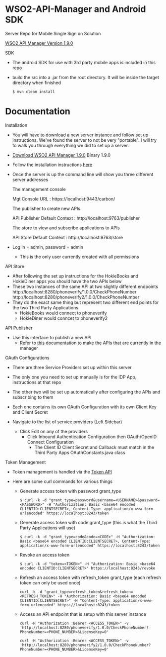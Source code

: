 # WSO2-API-Manager and Android SDK

Server Repo for Mobile Single Sign on Solution

[WSO2 API Manager Version 1.9.0](http://wso2.com/more-downloads/api-manager/)

SDK
  - The android SDK for use with 3rd party mobile apps is included in this repo
  - build the src into a .jar from the root directory. It will be inside the target directory when finished
  
    ```
    $ mvn clean install
    ```

# Documentation

Installation
  - You will have to download a new server instance and follow set up instructions. We've found the server to not be very "portable". I will try to walk you through everything we did to set up a server. 
  - [Download WSO2 API Manager 1.9.0](http://wso2.com/more-downloads/api-manager/) Binary 1.9.0
  - Follow the installation instructions [here](https://docs.wso2.com/display/AM170/Installing+the+Product)
    
  - Once the server is up the command line will show you three different server addresses
  
      The management console

      Mgt Console URL  : https://localhost:9443/carbon/
      
      The publisher to create new APIs

      API Publisher Default Context : http://localhost:9763/publisher
      
      The store to view and subscribe applications to APIs

      API Store Default Context : http://localhost:9763/store
      
  - Log in = admin, password = admin
    - This is the only user currently created with all permissions
  
API Store
  - After following the set up instructions for the HokieBooks and HokieDiner apps you should have the two APIs below
  - These two instances of the same API at two slightly different endpoints
    http://localhost:8280/phoneverify/1.0.0/CheckPhoneNumber
    http://localhost:8280/phoneverify2/1.0.0/CheckPhoneNumber
  - They do the exact same thing but represent two different end points for the two Third Party Applications
    - HokieBooks would connect to phoneverify
    - HokieDiner would conncet to phoneverify2
    
API Publisher
  - Use this interface to publish a new API
    - Refer to [this](https://docs.wso2.com/display/AM180/Quick+Start+Guide#QuickStartGuide-CreatinganAPI) documentation to make the APIs that are currently in the manager
      
      
OAuth Configurations
  - There are three Service Providers set up within this server
  - The only one you need to set up manually is for the IDP App, instructions at that repo
  - The other two will be set up automatically after configuring the APIs and subscribing to them
  - Each one contains its own OAuth Configuration with its own Client Key and Client Secret
  
  - Navigate to the list of service providers (Left Sidebar)
    - Click Edit on any of the providers
      - Click Inbound Authentication Configuration then OAuth/OpenID Connect Configuration
        - The Client ID Client Secret and Callback must match in the Third Party Apps OAuthConstants.java class
  
Token Management
  - Token management is handled via the [Token API](https://docs.wso2.com/display/AM190/Token+API)
  - Here are some curl commands for various things
  
    - Generate access token with password grant_type
    
      ```
      $ curl -k -d "grant_type=password&username=<USERNAME>&password=<PASSWORD>" -H "Authorization: Basic <base64 encoded CLIENTID:CLIENTSECRET>, Content-Type: application/x-www-form-urlencoded" https://localhost:8243/token
      ```
      
    - Generate access token with code grant_type (this is what the Third Party Applications will use)
    
      ```
      $ curl -k -d "grant_type=code&code=<CODE>" -H "Authorization: Basic <base64 encoded CLIENTID:CLIENTSECRET>, Content-Type: application/x-www-form-urlencoded" https://localhost:8243/token
      ```
      
    - Revoke an access token
    
      ```
      $ curl -k -d "token=<TOKEN>" -H "Authorization: Basic <base64 encoded CLIENTID:CLIENTSECRET>" https://localhost:8243/revoke
      ```
      
    - Refresh an access token with refresh_token grant_type (each refresh token can only be used once)
      
      ```
      curl -k -d "grant_type=refresh_token&refresh_token=<REFRESH_TOKEN>" -H "Authorization: Basic <base64 encoded CLIENTID:CLIENTSECRET>" -H "Content-Type: application/x-www-form-urlencoded" https://localhost:8243/token
      ```
    - Access an API endpoint that is setup with this server instance
    
      ```
      curl -H "Authorization :Bearer <ACCESS_TOKEN>" -v 'http://localhost:8280/phoneverify/1.0.0/CheckPhoneNumber?PhoneNumber=<PHONE_NUMBER>&LicenseKey=0'
      
      curl -H "Authorization :Bearer <ACCESS_TOKEN>" -v 'http://localhost:8280/phoneverify2/1.0.0/CheckPhoneNumber?PhoneNumber=<PHONE_NUMBER>&LicenseKey=0'
      ```
  
  
  
